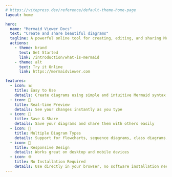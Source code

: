 ```yaml
---
# https://vitepress.dev/reference/default-theme-home-page
layout: home

hero:
  name: "Mermaid Viewer Docs"
  text: "Create and share beautiful diagrams"
  tagline: A powerful online tool for creating, editing, and sharing Mermaid diagrams
  actions:
    - theme: brand
      text: Get Started
      link: /introduction/what-is-mermaid
    - theme: alt
      text: Try it Online
      link: https://mermaidviewer.com

features:
  - icon: 📊
    title: Easy to Use
    details: Create diagrams using simple and intuitive Mermaid syntax
  - icon: 🔄
    title: Real-time Preview
    details: See your changes instantly as you type
  - icon: 💾
    title: Save & Share
    details: Save your diagrams and share them with others easily
  - icon: 🎨
    title: Multiple Diagram Types
    details: Support for flowcharts, sequence diagrams, class diagrams, and more
  - icon: 📱
    title: Responsive Design
    details: Works great on desktop and mobile devices
  - icon: 🌐
    title: No Installation Required
    details: Use directly in your browser, no software installation needed
---
```


